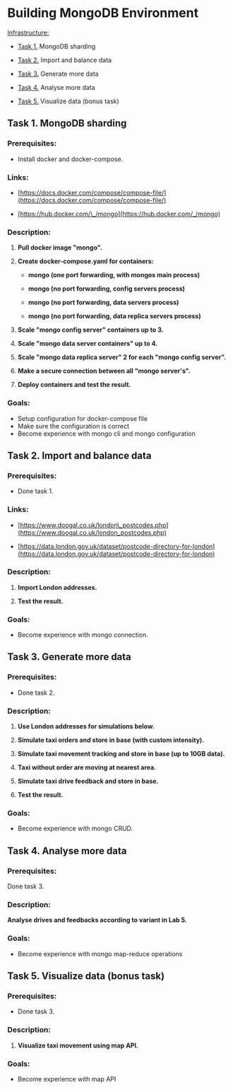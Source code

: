 # Building MongoDB Environment

[Infrastructure:](https://docs.google.com/document/d/1qI9FAm7h2E_FMq4wjK2ccsjHBxmXJeNZK3-QY6usumc/edit#heading=h.30j0zll)

- [Task 1.](#_1fob9te) MongoDB sharding

- [Task 2.](#_1fob9te) Import and balance data

- [Task 3.](#_1fob9te) Generate more data

- [Task 4.](#_1fob9te) Analyse more data

- [Task 5.](#_1fob9te) Visualize data (bonus task)

## Task 1. MongoDB sharding

### Prerequisites:

- Install docker and docker-compose.

### Links:

- [https://docs.docker.com/compose/compose-file/](https://docs.docker.com/compose/compose-file/)

- [https://hub.docker.com/\_/mongo](https://hub.docker.com/_/mongo)

### Description:

1. **Pull docker image "mongo".**

2. **Create docker-compose.yaml for containers:**

    - **mongo (one port forwarding, with mongos main process)**

    - **mongo (no port forwarding, config servers process)**

    - **mongo (no port forwarding, data servers process)**

    - **mongo (no port forwarding, data replica servers process)**

3. **Scale "mongo config server" containers up to 3.**

4. **Scale "mongo data server containers" up to 4.**

5. **Scale "mongo data replica server" 2 for each "mongo config server".**

6. **Make a secure connection between all "mongo server's".**

7. **Deploy containers and test the result.**

### Goals:

- Setup configuration for docker-compose file
- Make sure the configuration is correct
- Become experience with mongo cli and mongo configuration

## Task 2. Import and balance data

### Prerequisites:

- Done task 1.

### Links:

- [https://www.doogal.co.uk/london\_postcodes.php](https://www.doogal.co.uk/london_postcodes.php)

- [https://data.london.gov.uk/dataset/postcode-directory-for-london](https://data.london.gov.uk/dataset/postcode-directory-for-london)

### Description:

1. **Import London addresses.**

2. **Test the result.**

### Goals:

- Become experience with mongo connection.

## Task 3. Generate more data

### Prerequisites:

- Done task 2.

### Description:

1. **Use London addresses for simulations below.**

2. **Simulate taxi orders and store in base (with custom intensity).**

3. **Simulate taxi movement tracking and store in base (up to 10GB data).**

4. **Taxi without order are moving at nearest area.**

5. **Simulate taxi drive feedback and store in base.**

6. **Test the result.**

### Goals:

- Become experience with mongo CRUD.

## Task 4. Analyse more data
### Prerequisites:

Done task 3.

### Description:

**Analyse drives and feedbacks according to variant in Lab 5.**

### Goals:

- Become experience with mongo map-reduce operations

## Task 5. Visualize data (bonus task)

### Prerequisites:

- Done task 3.

### Description:

1. **Visualize taxi movement using map API.**

### Goals:

- Become experience with map API